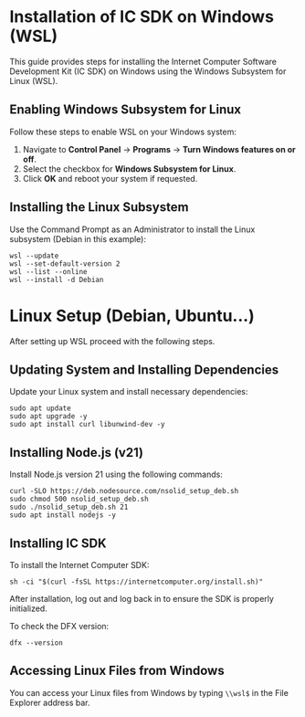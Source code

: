 # Installation of IC SDK on Windows (WSL)

This guide provides steps for installing the Internet Computer Software Development Kit (IC SDK) on Windows using the Windows Subsystem for Linux (WSL).

## Enabling Windows Subsystem for Linux

Follow these steps to enable WSL on your Windows system:

1. Navigate to **Control Panel** → **Programs** → **Turn Windows features on or off**.
2. Select the checkbox for **Windows Subsystem for Linux**.
3. Click **OK** and reboot your system if requested.

## Installing the Linux Subsystem

Use the Command Prompt as an Administrator to install the Linux subsystem (Debian in this example):

```shell
wsl --update
wsl --set-default-version 2
wsl --list --online
wsl --install -d Debian
```

# Linux Setup (Debian, Ubuntu...)

After setting up WSL proceed with the following steps.

## Updating System and Installing Dependencies

Update your Linux system and install necessary dependencies:

```shell
sudo apt update
sudo apt upgrade -y
sudo apt install curl libunwind-dev -y
```

## Installing Node.js (v21)

Install Node.js version 21 using the following commands:

```shell
curl -SLO https://deb.nodesource.com/nsolid_setup_deb.sh
sudo chmod 500 nsolid_setup_deb.sh
sudo ./nsolid_setup_deb.sh 21
sudo apt install nodejs -y
```

## Installing IC SDK

To install the Internet Computer SDK:

```shell
sh -ci "$(curl -fsSL https://internetcomputer.org/install.sh)"
```
After installation, log out and log back in to ensure the SDK is properly initialized.

To check the DFX version:

```shell
dfx --version
```

## Accessing Linux Files from Windows

You can access your Linux files from Windows by typing `\\wsl$` in the File Explorer address bar.
